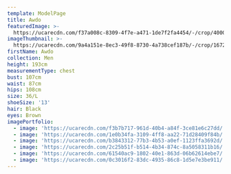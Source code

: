 ```yaml
---
template: ModelPage
title: Awdo
featuredImage: >-
  https://ucarecdn.com/f37a008c-8309-4f7e-a471-1de7f2fa4454/-/crop/4000x3087/0,139/-/preview/
imageThumbnail: >-
  https://ucarecdn.com/9a4a151e-8ec3-49f8-8730-4a738cef187b/-/crop/1672x2219/1383,449/-/preview/
firstName: Awdo
collection: Men
height: 193cm
measurementType: chest
bust: 107cm
waist: 87cm
hips: 108cm
size: 36/L
shoeSize: '13'
hair: Black
eyes: Brown
imagePortfolio:
  - image: 'https://ucarecdn.com/f3b7b717-961d-40b4-a84f-3ce81e6c27dd/'
  - image: 'https://ucarecdn.com/1e0b34fa-3109-4ff8-aa22-71d28409f84b/'
  - image: 'https://ucarecdn.com/b3843312-77b3-4b53-a0ef-1123ffa3692d/'
  - image: 'https://ucarecdn.com/2c25b51f-b514-4b34-874c-8a5058311b16/'
  - image: 'https://ucarecdn.com/61540ac9-1802-40e1-863d-06b62614ebe7/'
  - image: 'https://ucarecdn.com/0c3016f2-83dc-4935-86c8-1d5e7e3be911/'
---
```


